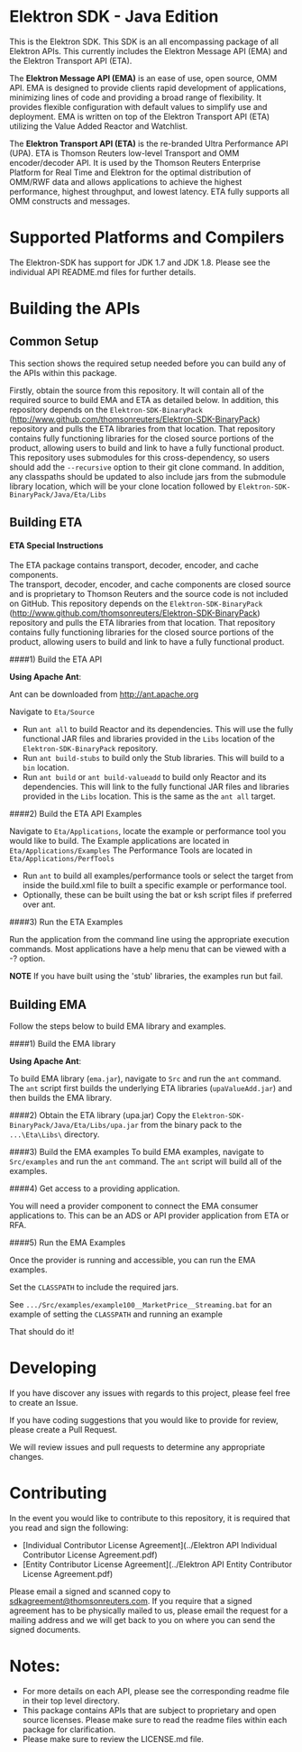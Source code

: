 # Elektron SDK - Java Edition
This is the Elektron SDK. This SDK is an all encompassing package of all Elektron APIs. This currently includes the Elektron Message API (EMA) and the Elektron Transport API (ETA).

The **Elektron Message API (EMA)** is an ease of use, open source, OMM API. EMA is designed to provide clients rapid development of applications, minimizing lines of code and providing a broad range of flexibility. It provides flexible configuration with default values to simplify use and deployment.  EMA is written on top of the Elektron Transport API (ETA) utilizing the Value Added Reactor and Watchlist. 

The **Elektron Transport API (ETA)** is the re-branded Ultra Performance API (UPA). ETA is Thomson Reuters low-level 
Transport and OMM encoder/decoder API.  It is used by the Thomson Reuters Enterprise Platform for Real Time and Elektron for the optimal distribution of OMM/RWF data and allows applications to achieve the highest performance, highest throughput, and lowest latency. ETA fully supports all OMM constructs and messages. 

# Supported Platforms and Compilers

The Elektron-SDK has support for JDK 1.7 and JDK 1.8.  Please see the individual API README.md files for further details.

# Building the APIs

## Common Setup
This section shows the required setup needed before you can build any of the APIs within this package.

Firstly, obtain the source from this repository. It will contain all of the required source to build EMA and ETA as detailed below.
In addition, this repository depends on the `Elektron-SDK-BinaryPack` (http://www.github.com/thomsonreuters/Elektron-SDK-BinaryPack) repository and pulls the ETA libraries from that location.  That repository contains fully functioning libraries for the closed source portions of the product, allowing users to build and link to have a fully functional product. 
This repository uses submodules for this cross-dependency, so users should add the `--recursive` option to their git clone command.  In addition, any classpaths should be updated to also include jars from the submodule library location, which will be your clone location followed by `Elektron-SDK-BinaryPack/Java/Eta/Libs`


## Building ETA

#### ETA Special Instructions
The ETA package contains transport, decoder, encoder, and cache components.  
The transport, decoder, encoder, and cache components are closed source and is proprietary to Thomson Reuters and the source code is not included on GitHub. 
This repository depends on the `Elektron-SDK-BinaryPack` (http://www.github.com/thomsonreuters/Elektron-SDK-BinaryPack) repository and pulls the ETA libraries from that location.  That repository contains fully functioning libraries for the closed source portions of the product, allowing users to build and link to have a fully functional product.


####1) Build the ETA API 

**Using Apache Ant**:

Ant can be downloaded from http://ant.apache.org

Navigate to `Eta/Source` 
-	Run `ant all` to build Reactor and its dependencies.  This will use the fully functional JAR files and libraries provided in the `Libs` location of the `Elektron-SDK-BinaryPack` repository.
-	Run `ant build-stubs` to build only the Stub libraries.  This will build to a `bin` location. 
-	Run `ant build` or `ant build-valueadd` to build only Reactor and its dependencies.  This will link to the fully functional JAR files and libraries provided in the `Libs` location.  This is the same as the `ant all` target.


####2) Build the ETA API Examples

Navigate to `Eta/Applications`, locate the example or performance tool you would like to build. 
The Example applications are located in `Eta/Applications/Examples`
The Performance Tools are located in `Eta/Applications/PerfTools`
-	Run `ant` to build all examples/performance tools or select the target from inside the build.xml file to built a specific example or performance tool.
-	Optionally, these can be built using the bat or ksh script files if preferred over ant.

####3) Run the ETA Examples

Run the application from the command line using the appropriate execution commands.  Most applications have a help menu that can be viewed with a -? option.

**NOTE** If you have built using the 'stub' libraries, the examples run but fail.  

## Building EMA

Follow the steps below to build EMA library and examples.




####1) Build the EMA library

**Using Apache Ant**:

To build EMA library (`ema.jar`), navigate to `Src` and run the `ant` command. 
The `ant` script first builds the underlying ETA libraries (`upaValueAdd.jar`) and then builds the EMA library.

####2) Obtain the ETA library (upa.jar) 
Copy the `Elektron-SDK-BinaryPack/Java/Eta/Libs/upa.jar` from the binary pack to the `...\Eta\Libs\` directory.


####3) Build the EMA examples
To build EMA examples, navigate to `Src/examples` and run the `ant` command. The `ant` script will build all of the examples.


####4) Get access to a providing application. 

You will need a provider component to connect the EMA consumer applications to.  This can be an ADS or API provider application from ETA or RFA.

####5) Run the EMA Examples

Once the provider is running and accessible, you can run the EMA examples. 

Set the `CLASSPATH` to include the required jars.

See `.../Src/examples/example100__MarketPrice__Streaming.bat` for an example of setting the `CLASSPATH` and running an example

That should do it!  


# Developing 

If you have discover any issues with regards to this project, please feel free to create an Issue.

If you have coding suggestions that you would like to provide for review, please create a Pull Request.

We will review issues and pull requests to determine any appropriate changes.


# Contributing
In the event you would like to contribute to this repository, it is required that you read and sign the following:

- [Individual Contributor License Agreement](../Elektron API Individual Contributor License Agreement.pdf)
- [Entity Contributor License Agreement](../Elektron API Entity Contributor License Agreement.pdf)

Please email a signed and scanned copy to sdkagreement@thomsonreuters.com.  If you require that a signed agreement has to be physically mailed to us, please email the request for a mailing address and we will get back to you on where you can send the signed documents.


# Notes:
- For more details on each API, please see the corresponding readme file in their top level directory.
- This package contains APIs that are subject to proprietary and open source licenses.  Please make sure to read the readme files within each package for clarification.
- Please make sure to review the LICENSE.md file.
